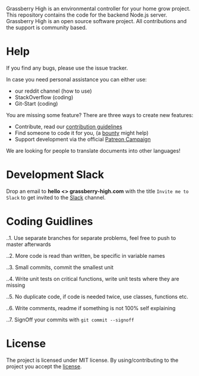 Grassberry High is an environmental controller for your home grow project. This repository contains the code for the backend Node.js server. Grassberry High is an open source software project. All contributions and the support is community based.

# Help
If you find any bugs, please use the issue tracker. 

In case you need personal assistance you can either use:
- our reddit channel (how to use)
- StackOverflow (coding)
- Git-Start (coding)

You are missing some feature? There are three ways to create new features:

- Contribute, read our [contribution guidelines](./docs/contributing.md)
- Find someone to code it for you, (a [bounty](https://www.bountysource.com/) might help)
- Support development via the official [Patreon Campaign](https://www.patreon.com/grassberry)

We are looking for people to translate documents into other languages!

# Development Slack

Drop an email to **hello \<\> grassberry-high.com** with the title `Invite me to Slack`
to get invited to the [Slack](https://grassberryhigh.slack.com/) channel.


# Coding Guidlines

..1. Use separate branches for separate problems, feel free to push to master afterwards

..2. More code is read than written, be specific in variable names

..3. Small commits, commit the smallest unit

..4. Write unit tests on critical functions, write unit tests where they are missing

..5. No duplicate code, if code is needed twice, use classes, functions etc.

..6. Write comments, readme if something is not 100% self explaining

..7. SignOff your commits with `git commit --signoff`

# License
The project is licensed under MIT license.
By using/contributing to the project you accept the [license](https://github.com/360disrupt/grassberry-high/blob/master/LICENSE).
